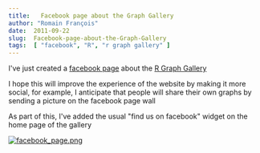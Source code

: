 ```yaml
---
title:   Facebook page about the Graph Gallery
author: "Romain François"
date:  2011-09-22
slug:  Facebook-page-about-the-Graph-Gallery
tags:  [ "facebook", "R", "r graph gallery" ]
---
```

<div class="post-content">
<p>I've just created a 
<a href="http://www.facebook.com/pages/R-Graph-Gallery/169231589826661">facebook page</a> 
about the <a href="http://addictedtor.free.fr/graphiques/">R Graph Gallery</a></p>

<p>I hope this will improve the experience of the website by making it more social, for example, I anticipate that 
people will share their own graphs by sending a picture on the facebook page wall</p>

<p>As part of this, I've added the usual "find us on facebook" widget on the home page of the gallery</p>

<a href="http://addictedtor.free.fr/graphiques"><img src="/public/graphgallery/facebook_page_m.jpg" alt="facebook_page.png" style="margin: 0 auto; display: block;" title="facebook_page.png, sept. 2011"></a>
</div>
